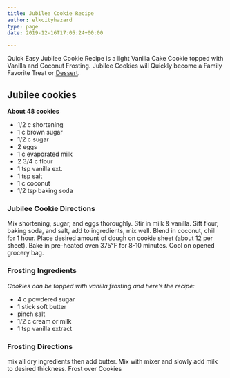 ```yaml
---
title: Jubilee Cookie Recipe
author: elkcityhazard
type: page
date: 2019-12-16T17:05:24+00:00

---
```

Quick Easy Jubilee Cookie Recipe is a light Vanilla Cake Cookie topped with Vanilla and Coconut Frosting. Jubilee Cookies will Quickly become a Family Favorite Treat or <a href="/wordpress/dessert-recipes/" rel="noopener noreferrer" target="_blank">Dessert</a>.

## Jubilee cookies

**About 48 cookies**

  * 1/2 c shortening
  * 1 c brown sugar
  * 1/2 c sugar
  * 2 eggs
  * 1 c evaporated milk
  * 2 3/4 c flour
  * 1 tsp vanilla ext.
  * 1 tsp salt
  * 1 c coconut
  * 1/2 tsp baking soda

### Jubilee Cookie Directions

Mix shortening, sugar, and eggs thoroughly. Stir in milk & vanilla. Sift flour, baking soda, and salt, add to ingredients, mix well. Blend in coconut, chill for 1 hour. Place desired amount of dough on cookie sheet (about 12 per sheet). Bake in pre-heated oven 375&#8457; for 8-10 minutes. Cool on opened grocery bag.

### Frosting Ingredients

_Cookies can be topped with vanilla frosting and here&#8217;s the recipe:_

  * 4 c powdered sugar
  * 1 stick soft butter
  * pinch salt
  * 1/2 c cream or milk
  * 1 tsp vanilla extract

### Frosting Directions

mix all dry ingredients then add butter. Mix with mixer and slowly add milk to desired thickness. Frost over Cookies